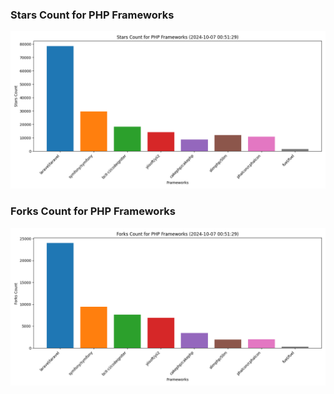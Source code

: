 ### Stars Count for PHP Frameworks

![Stars Chart](./archive/charts/20241007005129_stars_count.png)

### Forks Count for PHP Frameworks

![Forks Chart](./archive/charts/20241007005129_forks_count.png)

